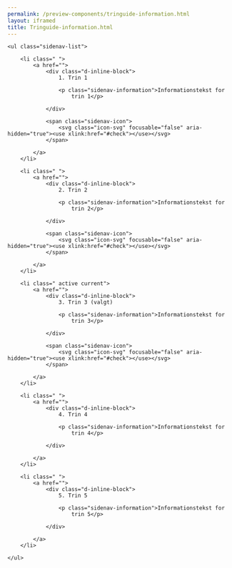```yaml
--- 
permalink: /preview-components/tringuide-information.html
layout: iframed 
title: Tringuide-information.html
---
```

<div class="container mt-6 mb-6">

    <ul class="sidenav-list">

        <li class=" ">
            <a href="">
                <div class="d-inline-block">
                    1. Trin 1

                    <p class="sidenav-information">Informationstekst for
                        trin 1</p>

                </div>

                <span class="sidenav-icon">
                    <svg class="icon-svg" focusable="false" aria-hidden="true"><use xlink:href="#check"></use></svg>
                </span>

            </a>
        </li>

        <li class=" ">
            <a href="">
                <div class="d-inline-block">
                    2. Trin 2

                    <p class="sidenav-information">Informationstekst for
                        trin 2</p>

                </div>

                <span class="sidenav-icon">
                    <svg class="icon-svg" focusable="false" aria-hidden="true"><use xlink:href="#check"></use></svg>
                </span>

            </a>
        </li>

        <li class=" active current">
            <a href="">
                <div class="d-inline-block">
                    3. Trin 3 (valgt)

                    <p class="sidenav-information">Informationstekst for
                        trin 3</p>

                </div>

                <span class="sidenav-icon">
                    <svg class="icon-svg" focusable="false" aria-hidden="true"><use xlink:href="#check"></use></svg>
                </span>

            </a>
        </li>

        <li class=" ">
            <a href="">
                <div class="d-inline-block">
                    4. Trin 4

                    <p class="sidenav-information">Informationstekst for
                        trin 4</p>

                </div>

            </a>
        </li>

        <li class=" ">
            <a href="">
                <div class="d-inline-block">
                    5. Trin 5

                    <p class="sidenav-information">Informationstekst for
                        trin 5</p>

                </div>

            </a>
        </li>

    </ul>

</div>